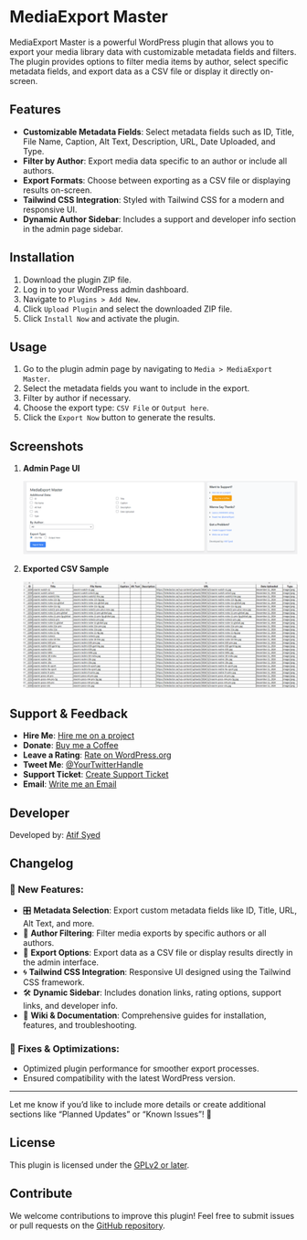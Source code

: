 # MediaExport Master

MediaExport Master is a powerful WordPress plugin that allows you to export your media library data with customizable metadata fields and filters. The plugin provides options to filter media items by author, select specific metadata fields, and export data as a CSV file or display it directly on-screen.


## Features

- **Customizable Metadata Fields**: Select metadata fields such as ID, Title, File Name, Caption, Alt Text, Description, URL, Date Uploaded, and Type.
- **Filter by Author**: Export media data specific to an author or include all authors.
- **Export Formats**: Choose between exporting as a CSV file or displaying results on-screen.
- **Tailwind CSS Integration**: Styled with Tailwind CSS for a modern and responsive UI.
- **Dynamic Author Sidebar**: Includes a support and developer info section in the admin page sidebar.

## Installation

1. Download the plugin ZIP file.
2. Log in to your WordPress admin dashboard.
3. Navigate to `Plugins > Add New`.
4. Click `Upload Plugin` and select the downloaded ZIP file.
5. Click `Install Now` and activate the plugin.

## Usage

1. Go to the plugin admin page by navigating to `Media > MediaExport Master`.
2. Select the metadata fields you want to include in the export.
3. Filter by author if necessary.
4. Choose the export type: `CSV File` or `Output here`.
5. Click the `Export Now` button to generate the results.

## Screenshots

1. **Admin Page UI**

   ![Admin Page UI](https://raw.githubusercontent.com/iAtifSyed/mediaexport-master/refs/heads/main/MEM-1.png)

2. **Exported CSV Sample**

   ![Exported CSV](https://raw.githubusercontent.com/iAtifSyed/mediaexport-master/refs/heads/main/MEM-2.png)

## Support & Feedback

- **Hire Me**: [Hire me on a project](https://iatifsyed.github.io/)
- **Donate**: [Buy me a Coffee](https://www.paypal.com/donate?business=atifsyedlive@gmail.com&item_name=Support+MediaExport+Master+Plugin)
- **Leave a Rating**: [Rate on WordPress.org](https://wordpress.org/support/plugin/mediaexport-master/reviews/)
- **Tweet Me**: [@YourTwitterHandle](https://twitter.com/iamatifsyed)
- **Support Ticket**: [Create Support Ticket](https://wordpress.org/support/plugin/mediaexport-master/reviews/)
- **Email**: [Write me an Email](mailto:atifsyedlive@gmail.com)

## Developer

Developed by: [Atif Syed](https://github.com/iAtifSyed)

## Changelog

### 🎉 New Features:
- 🎛️ **Metadata Selection**: Export custom metadata fields like ID, Title, URL, Alt Text, and more.
- 👤 **Author Filtering**: Filter media exports by specific authors or all authors.
- 📄 **Export Options**: Export data as a CSV file or display results directly in the admin interface.
- 🌀 **Tailwind CSS Integration**: Responsive UI designed using the Tailwind CSS framework.
- 🛠️ **Dynamic Sidebar**: Includes donation links, rating options, support links, and developer info.
- 📜 **Wiki & Documentation**: Comprehensive guides for installation, features, and troubleshooting.

### 🔧 Fixes & Optimizations:
- Optimized plugin performance for smoother export processes.
- Ensured compatibility with the latest WordPress version.

---

Let me know if you’d like to include more details or create additional sections like “Planned Updates” or “Known Issues”! 🎯



## License

This plugin is licensed under the [GPLv2 or later](https://www.gnu.org/licenses/gpl-2.0.html).

## Contribute

We welcome contributions to improve this plugin! Feel free to submit issues or pull requests on the [GitHub repository](https://github.com/iAtifSyed/MediaExportMaster).

